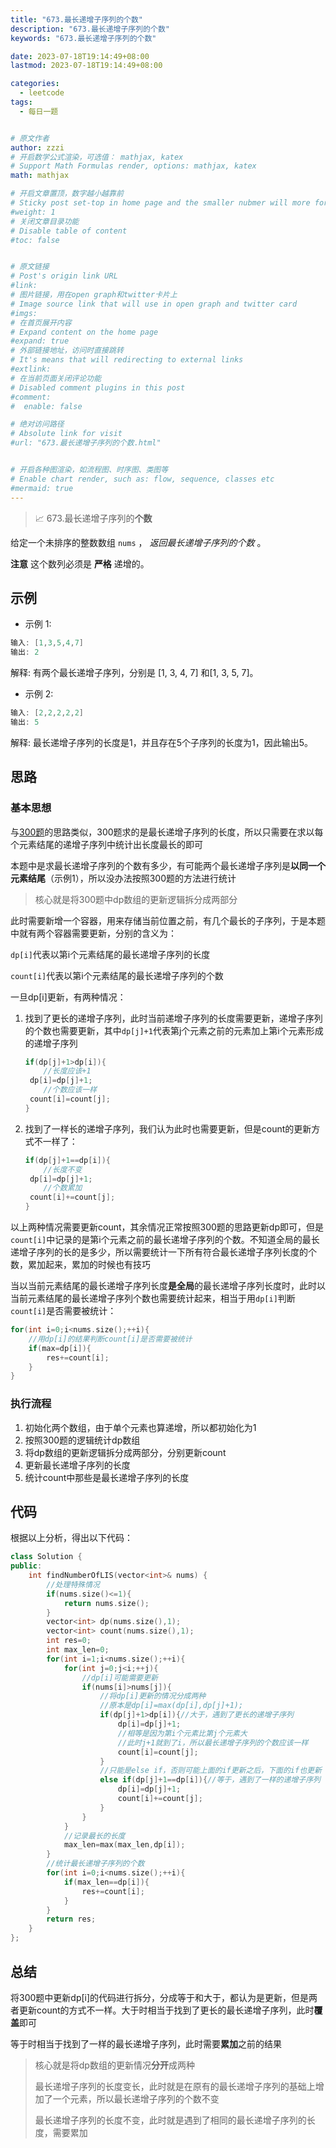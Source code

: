 ```yaml
---
title: "673.最长递增子序列的个数"
description: "673.最长递增子序列的个数"
keywords: "673.最长递增子序列的个数"

date: 2023-07-18T19:14:49+08:00
lastmod: 2023-07-18T19:14:49+08:00

categories:
  - leetcode
tags:
  - 每日一题


# 原文作者
author: zzzi
# 开启数学公式渲染，可选值： mathjax, katex
# Support Math Formulas render, options: mathjax, katex
math: mathjax

# 开启文章置顶，数字越小越靠前
# Sticky post set-top in home page and the smaller nubmer will more forward.
#weight: 1
# 关闭文章目录功能
# Disable table of content
#toc: false


# 原文链接
# Post's origin link URL
#link:
# 图片链接，用在open graph和twitter卡片上
# Image source link that will use in open graph and twitter card
#imgs:
# 在首页展开内容
# Expand content on the home page
#expand: true
# 外部链接地址，访问时直接跳转
# It's means that will redirecting to external links
#extlink:
# 在当前页面关闭评论功能
# Disabled comment plugins in this post
#comment:
#  enable: false

# 绝对访问路径
# Absolute link for visit
#url: "673.最长递增子序列的个数.html"


# 开启各种图渲染，如流程图、时序图、类图等
# Enable chart render, such as: flow, sequence, classes etc
#mermaid: true
---
```


>📈 673.最长递增子序列的**个数**

给定一个未排序的整数数组 `nums` ， *返回最长递增子序列的个数* 。

**注意** 这个数列必须是 **严格** 递增的。

<!--more-->

## 示例

- 示例 1:


```c
输入: [1,3,5,4,7]
输出: 2
```

解释: 有两个最长递增子序列，分别是 [1, 3, 4, 7] 和[1, 3, 5, 7]。

- 示例 2:

```c
输入: [2,2,2,2,2]
输出: 5
```

解释: 最长递增子序列的长度是1，并且存在5个子序列的长度为1，因此输出5。

## 思路

### 基本思想

与[300题](https://programmercarl.com/0300.%E6%9C%80%E9%95%BF%E4%B8%8A%E5%8D%87%E5%AD%90%E5%BA%8F%E5%88%97.html)的思路类似，300题求的是最长递增子序列的长度，所以只需要在求以每个元素结尾的递增子序列中统计出长度最长的即可

本题中是求最长递增子序列的个数有多少，有可能两个最长递增子序列是**以同一个元素结尾**（示例1），所以没办法按照300题的方法进行统计

> 核心就是将300题中dp数组的更新逻辑拆分成两部分

此时需要新增一个容器，用来存储当前位置之前，有几个最长的子序列，于是本题中就有两个容器需要更新，分别的含义为：

`dp[i]`代表以第i个元素结尾的最长递增子序列的长度

`count[i]`代表以第i个元素结尾的最长递增子序列的个数

一旦dp[i]更新，有两种情况：

1. 找到了更长的递增子序列，此时当前递增子序列的长度需要更新，递增子序列的个数也需要更新，其中`dp[j]+1`代表第j个元素之前的元素加上第i个元素形成的递增子序列

   ```c++
   if(dp[j]+1>dp[i]){
       //长度应该+1
   	dp[i]=dp[j]+1;
       //个数应该一样
   	count[i]=count[j];
   }
   ```

2. 找到了一样长的递增子序列，我们认为此时也需要更新，但是count的更新方式不一样了：

   ```c
   if(dp[j]+1==dp[i]){
       //长度不变
   	dp[i]=dp[j]+1;
       //个数累加
   	count[i]+=count[j];
   }
   ```

以上两种情况需要更新count，其余情况正常按照300题的思路更新dp即可，但是`count[i]`中记录的是第i个元素之前的最长递增子序列的个数。不知道全局的最长递增子序列的长的是多少，所以需要统计一下所有符合最长递增子序列长度的个数，累加起来，累加的时候也有技巧

当以当前元素结尾的最长递增子序列长度**是全局**的最长递增子序列长度时，此时以当前元素结尾的最长递增子序列个数也需要统计起来，相当于用`dp[i]`判断`count[i]`是否需要被统计：

```c++
for(int i=0;i<nums.size();++i){
	//用dp[i]的结果判断count[i]是否需要被统计
	if(max=dp[i]){
		res+=count[i];
	}
}
```

### 执行流程

1. 初始化两个数组，由于单个元素也算递增，所以都初始化为1
2. 按照300题的逻辑统计dp数组
3. 将dp数组的更新逻辑拆分成两部分，分别更新count
4. 更新最长递增子序列的长度
5. 统计count中那些是最长递增子序列的长度

## 代码

根据以上分析，得出以下代码：

~~~C++
class Solution {
public:
    int findNumberOfLIS(vector<int>& nums) {
        //处理特殊情况
        if(nums.size()<=1){
            return nums.size();
        }
        vector<int> dp(nums.size(),1);
        vector<int> count(nums.size(),1);
        int res=0;
        int max_len=0;
        for(int i=1;i<nums.size();++i){
            for(int j=0;j<i;++j){
                //dp[i]可能需要更新
                if(nums[i]>nums[j]){
                    //将dp[i]更新的情况分成两种
                    //原本是dp[i]=max(dp[i],dp[j]+1);
                    if(dp[j]+1>dp[i]){//大于，遇到了更长的递增子序列
                        dp[i]=dp[j]+1;
                        //相等是因为第i个元素比第j个元素大
                        //此时j+1就到了i，所以最长递增子序列的个数应该一样
                        count[i]=count[j];
                    }
                    //只能是else if，否则可能上面的if更新之后，下面的if也更新
                    else if(dp[j]+1==dp[i]){//等于，遇到了一样的递增子序列
                        dp[i]=dp[j]+1;
                        count[i]+=count[j];
                    }
                }
            }
            //记录最长的长度
            max_len=max(max_len,dp[i]);
        }
        //统计最长递增子序列的个数
        for(int i=0;i<nums.size();++i){
            if(max_len==dp[i]){
                res+=count[i];
            }
        }
        return res;
    }
};
~~~

## 总结

将300题中更新dp[i]的代码进行拆分，分成等于和大于，都认为是更新，但是两者更新count的方式不一样。大于时相当于找到了更长的最长递增子序列，此时**覆盖**即可

等于时相当于找到了一样的最长递增子序列，此时需要**累加**之前的结果

> 核心就是将dp数组的更新情况**分开**成两种
>
> 最长递增子序列的长度变长，此时就是在原有的最长递增子序列的基础上增加了一个元素，所以最长递增子序列的个数不变
>
> 最长递增子序列的长度不变，此时就是遇到了相同的最长递增子序列的长度，需要累加
